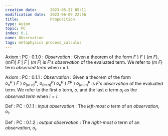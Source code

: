 ```yaml
---
creation date:		2023-05-27 05:11
modification date:	2023-06-09 22:56
title: 				Proposition
type: Axiom
topic: PC
index: 0.1
name: Observation
tags: metaphysics process_calculus
---
```

Axiom : PC : 0.1.0 : $Observation$ : Given a theorem of the form $F \ )\ F\ )\ (m\ F)$,  $(m F)|\ F\ |\ F\ |\ (m\ F)$ is $F$'s $observation$ of the evaluated term. We refer to $(m\ F)$ term $observed\ term$ when $i = l$.

Axiom : PC : 0.1.1 : $Observation$ : Given a theorem of the form $o_n^p\ )\ F\ )\ o_{(m\ n)}^p$,  $o_{(m\ n)}^p)\ o_n^p\ )\ F^p\ )\ o_{(m\ n)}^p$ is $F$'s $observation$ of the evaluated term. We refer to the first $o$ term, $o$, and the last $o$ term $o_l$ as the $observed\ term$ when $i = l$.

Def : PC : 0.1.1 : $input\ observation$ : The *left-most* $o$ term of an $observation$, $o_i$. 

Def : PC : 0.1.2 : $output\ observation$ : The *right-most* $o$ term of an $observation$, $o_l$. 